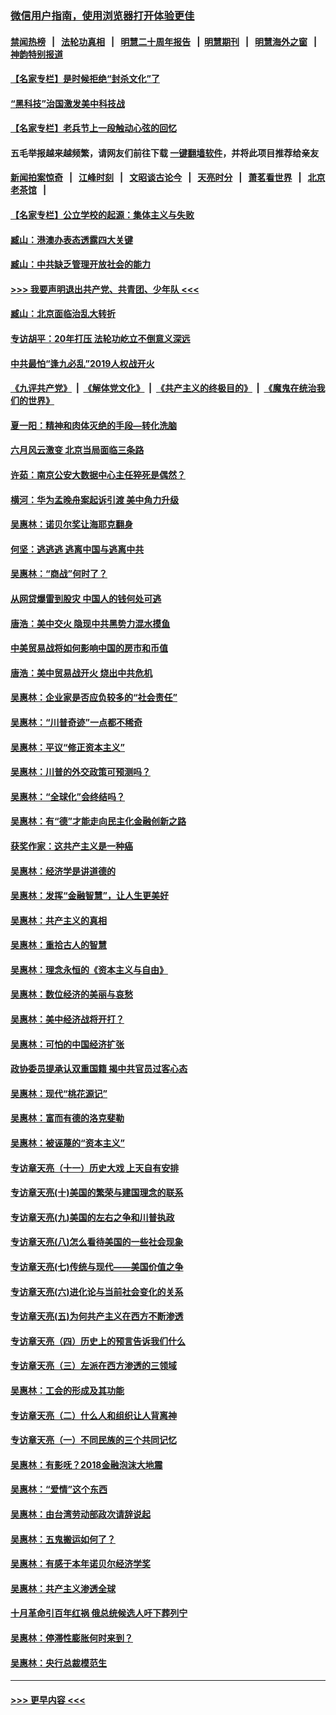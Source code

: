 ### [微信用户指南，使用浏览器打开体验更佳](https://github.com/gfw-breaker/banned-news1/blob/master/indexes/wechat-guide.md?t=0)
#### [禁闻热榜](热点新闻.md?t=0)  &nbsp;&nbsp;|&nbsp;&nbsp; [法轮功真相](https://github.com/gfw-breaker/truth/blob/master/README.md?t=0) &nbsp;&nbsp;|&nbsp;&nbsp; [明慧二十周年报告](https://github.com/gfw-breaker/mh-reports/blob/master/README.md?t=0) &nbsp;&nbsp;|&nbsp;&nbsp;[明慧期刊](https://github.com/gfw-breaker/mh-qikan) &nbsp;&nbsp;|&nbsp;&nbsp; [明慧海外之窗](https://github.com/gfw-breaker/mh-news/blob/master/README.md?t=0) &nbsp;&nbsp;|&nbsp;&nbsp; [神韵特别报道](https://github.com/gfw-breaker/mh-news/blob/master/shenyun.md?t=0)
#### [【名家专栏】是时候拒绝“封杀文化”了](../pages/nsc423/n11814093.md?t=02160856) 
#### [“黑科技”治国激发美中科技战](../pages/nsc423/n11638056.md?t=02160856) 
#### [【名家专栏】老兵节上一段触动心弦的回忆](../pages/nsc423/n11646016.md?t=02160856) 
#### 五毛举报越来越频繁，请网友们前往下载 [一键翻墙软件](https://github.com/gfw-breaker/ssr-accounts)，并将此项目推荐给亲友
#### [新闻拍案惊奇](https://github.com/gfw-breaker/banned-news1/blob/master/pages/link4.md) &nbsp;&nbsp;|&nbsp;&nbsp; [江峰时刻](https://github.com/gfw-breaker/banned-news1/blob/master/pages/link4.md) &nbsp;&nbsp;|&nbsp;&nbsp; [文昭谈古论今](https://github.com/gfw-breaker/banned-news1/blob/master/pages/link4.md) &nbsp;&nbsp;|&nbsp;&nbsp; [天亮时分](https://github.com/gfw-breaker/banned-news1/blob/master/pages/link4.md) &nbsp;&nbsp;|&nbsp;&nbsp; [萧茗看世界](https://github.com/gfw-breaker/banned-news1/blob/master/pages/link4.md) &nbsp;&nbsp;|&nbsp;&nbsp; [北京老茶馆](https://github.com/gfw-breaker/banned-news1/blob/master/pages/link4.md) &nbsp;&nbsp;|&nbsp;&nbsp; 
#### [【名家专栏】公立学校的起源：集体主义与失败](../pages/nsc423/n11601833.md?t=02160856) 
#### [臧山：港澳办表态透露四大关键](../pages/nsc423/n11421628.md?t=02160856) 
#### [臧山：中共缺乏管理开放社会的能力](../pages/nsc423/n11407457.md?t=02160856) 
#### [>>> 我要声明退出共产党、共青团、少年队 <<<](https://github.com/begood0513/goodnews/blob/master/quit/letter.md) 
#### [臧山：北京面临治乱大转折](../pages/nsc423/n11406895.md?t=02160856) 
#### [专访胡平：20年打压 法轮功屹立不倒意义深远](../pages/nsc423/n11398800.md?t=02160856) 
#### [中共最怕“逢九必乱”2019人权战开火](../pages/nsc423/n11385248.md?t=02160856) 
#### [《九评共产党》](https://github.com/begood0513/9ping.md/blob/master/README.md) &nbsp;|&nbsp; [《解体党文化》](../../../../jtdwh.md/blob/master/README.md)  &nbsp;|&nbsp; [《共产主义的终极目的》](../../../../gczydzjmd.md/blob/master/README.md) &nbsp;|&nbsp; [《魔鬼在统治我们的世界》](../../../../mgztzwmdsj.md/blob/master/README.md) 
#### [夏一阳：精神和肉体灭绝的手段—转化洗脑](../pages/nsc423/n11368250.md?t=02160856) 
#### [六月风云激变 北京当局面临三条路](../pages/nsc423/n11313668.md?t=02160856) 
#### [许茹：南京公安大数据中心主任猝死是偶然？](../pages/nsc423/n11064744.md?t=02160856) 
#### [横河：华为孟晚舟案起诉引渡 美中角力升级](../pages/nsc423/n11027230.md?t=02160856) 
#### [吴惠林：诺贝尔奖让海耶克翻身](../pages/nsc423/n10890049.md?t=02160856) 
#### [何坚：逃逃逃 逃离中国与逃离中共](../pages/nsc423/n10592891.md?t=02160856) 
#### [吴惠林：“商战”何时了？](../pages/nsc423/n10573558.md?t=02160856) 
#### [从网贷爆雷到股灾 中国人的钱何处可逃](../pages/nsc423/n10572800.md?t=02160856) 
#### [唐浩：美中交火 隐现中共黑势力混水摸鱼](../pages/nsc423/n10544040.md?t=02160856) 
#### [中美贸易战将如何影响中国的房市和币值](../pages/nsc423/n10543697.md?t=02160856) 
#### [唐浩：美中贸易战开火 烧出中共危机](../pages/nsc423/n10540126.md?t=02160856) 
#### [吴惠林：企业家是否应负较多的“社会责任”](../pages/nsc423/n10535022.md?t=02160856) 
#### [吴惠林：“川普奇迹”一点都不稀奇](../pages/nsc423/n10512808.md?t=02160856) 
#### [吴惠林：平议“修正资本主义”](../pages/nsc423/n10495724.md?t=02160856) 
#### [吴惠林：川普的外交政策可预测吗？](../pages/nsc423/n10462387.md?t=02160856) 
#### [吴惠林：“全球化”会终结吗？](../pages/nsc423/n10452838.md?t=02160856) 
#### [吴惠林：有“德”才能走向民主化金融创新之路](../pages/nsc423/n10432292.md?t=02160856) 
#### [获奖作家：这共产主义是一种癌](../pages/nsc423/n10431541.md?t=02160856) 
#### [吴惠林：经济学是讲道德的](../pages/nsc423/n10398014.md?t=02160856) 
#### [吴惠林：发挥“金融智慧”，让人生更美好](../pages/nsc423/n10375019.md?t=02160856) 
#### [吴惠林：共产主义的真相](../pages/nsc423/n10351394.md?t=02160856) 
#### [吴惠林：重拾古人的智慧](../pages/nsc423/n10337691.md?t=02160856) 
#### [吴惠林：理念永恒的《资本主义与自由》](../pages/nsc423/n10316274.md?t=02160856) 
#### [吴惠林：数位经济的美丽与哀愁](../pages/nsc423/n10292946.md?t=02160856) 
#### [吴惠林：美中经济战将开打？](../pages/nsc423/n10258825.md?t=02160856) 
#### [吴惠林：可怕的中国经济扩张](../pages/nsc423/n10219147.md?t=02160856) 
#### [政协委员提承认双重国籍 揭中共官员过客心态](../pages/nsc423/n10208809.md?t=02160856) 
#### [吴惠林：现代“桃花源记”](../pages/nsc423/n10185234.md?t=02160856) 
#### [吴惠林：富而有德的洛克斐勒](../pages/nsc423/n10142264.md?t=02160856) 
#### [吴惠林：被诬蔑的“资本主义”](../pages/nsc423/n10124816.md?t=02160856) 
#### [专访章天亮（十一）历史大戏 上天自有安排](../pages/nsc423/n10094905.md?t=02160856) 
#### [专访章天亮(十)美国的繁荣与建国理念的联系](../pages/nsc423/n10094899.md?t=02160856) 
#### [专访章天亮(九)美国的左右之争和川普执政](../pages/nsc423/n10094889.md?t=02160856) 
#### [专访章天亮(八)怎么看待美国的一些社会现象](../pages/nsc423/n10094857.md?t=02160856) 
#### [专访章天亮(七)传统与现代——美国价值之争](../pages/nsc423/n10093140.md?t=02160856) 
#### [专访章天亮(六)进化论与当前社会变化的关系](../pages/nsc423/n10092036.md?t=02160856) 
#### [专访章天亮(五)为何共产主义在西方不断渗透](../pages/nsc423/n10083620.md?t=02160856) 
#### [专访章天亮（四）历史上的预言告诉我们什么](../pages/nsc423/n10083606.md?t=02160856) 
#### [专访章天亮（三）左派在西方渗透的三领域](../pages/nsc423/n10081115.md?t=02160856) 
#### [吴惠林：工会的形成及其功能](../pages/nsc423/n10080633.md?t=02160856) 
#### [专访章天亮（二）什么人和组织让人背离神](../pages/nsc423/n10076637.md?t=02160856) 
#### [专访章天亮（一）不同民族的三个共同记忆](../pages/nsc423/n10074188.md?t=02160856) 
#### [吴惠林：有影呒？2018金融泡沫大地震](../pages/nsc423/n10040534.md?t=02160856) 
#### [吴惠林：“爱情”这个东西](../pages/nsc423/n10019423.md?t=02160856) 
#### [吴惠林：由台湾劳动部政次请辞说起](../pages/nsc423/n9979679.md?t=02160856) 
#### [吴惠林：五鬼搬运如何了？](../pages/nsc423/n9925338.md?t=02160856) 
#### [吴惠林：有感于本年诺贝尔经济学奖](../pages/nsc423/n9871883.md?t=02160856) 
#### [吴惠林：共产主义渗透全球](../pages/nsc423/n9812748.md?t=02160856) 
#### [十月革命引百年红祸 俄总统候选人吁下葬列宁](../pages/nsc423/n9810182.md?t=02160856) 
#### [吴惠林：停滞性膨胀何时来到？](../pages/nsc423/n9764136.md?t=02160856) 
#### [吴惠林：央行总裁模范生](../pages/nsc423/n9728134.md?t=02160856) 

----
#### [ >>> 更早内容 <<< ](../indexes/nsc423-earlier.md)
